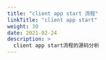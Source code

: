 ```yaml
---
title: "client app start 流程"
linkTitle: "client app start"
weight: 30
date: 2021-02-24
description: >
  client app start流程的源码分析
---
```




